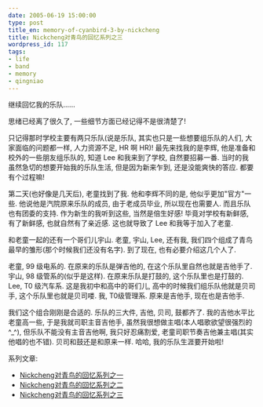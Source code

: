 ```yaml
---
date: 2005-06-19 15:00:00
type: post
title_en: memory-of-cyanbird-3-by-nickcheng
title: Nickcheng对青鸟的回忆系列之三
wordpress_id: 117
tags:
- life
- band
- memory
- qingniao
---
```


继续回忆我的乐队......

思绪已经离了很久了, 一些细节方面已经记得不是很清楚了!

只记得那时学校主要有两只乐队(说是乐队, 其实也只是一些想要组乐队的人们, 大家面临的问题都一样, 人力资源不足, HR 啊 HR)! 最先来找我的是李辉, 他是准备和校外的一些朋友组乐队的, 知道 Lee 和我来到了学校, 自然要招募一番. 当时的我虽然急切的想要开始我的乐队生活, 但是因为新来乍到, 还是没能爽快的答应. 都要有个过程嘛!

第二天(也好像是几天后), 老童找到了我. 他和李辉不同的是, 他似乎更加"官方"一些. 他说他是汽院原来乐队的成员, 由于老成员毕业, 所以现在也需要人. 而且乐队也有团委的支持. 作为新生的我听到这些, 当然是倍生好感! 毕竟对学校有新鲜感, 有了新鲜感, 也就自然有了亲近感. 这也就导致了 Lee 和我等于加入了老童.

和老童一起的还有一个哥们儿宇山. 老童, 宇山, Lee, 还有我, 我们四个组成了青鸟最早的雏形(那个时候我们还没有名字). 到了现在, 也有必要介绍这几个人了.

老童, 99 级电系的. 在原来的乐队是弹吉他的, 在这个乐队里自然也就是吉他手了.
宇山, 98 级管系的(似乎是这样). 在原来乐队是打鼓的, 这个乐队里也是打鼓的.
Lee, T0 级汽车系. 这是我初中和高中的哥们儿, 高中的时候我们组乐队他就是贝司手, 这个乐队里也就是贝司喽.
我, T0级管理系. 原来是吉他手, 现在也是吉他手.

我们这个组合刚刚是合适的. 乐队的三大件, 吉他, 贝司, 鼓都齐了. 我的吉他水平比老童高一些, 于是我就司职主音吉他手, 虽然我很想做主唱(本人唱歌欲望很强烈的^_^), 但乐队不能没有主音吉他啊, 我只好忍痛割爱, 老童司职节奏吉他兼主唱(其实他唱的也不错). 贝司和鼓还是和原来一样. 哈哈, 我的乐队生涯要开始啦!

系列文章:
	
* [Nickcheng对青鸟的回忆系列之一](http://nickcheng.com/2004/12/07/the-memory-of-cyanbird-by-nickcheng-first/)
* [Nickcheng对青鸟的回忆系列之二](http://nickcheng.com/2004/12/19/the-memory-of-cyanbird-by-nickcheng-second/)
* [Nickcheng对青鸟的回忆系列之三](http://nickcheng.com/2005/06/19/memory-of-cyanbird-3-by-nickcheng/)
